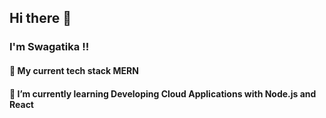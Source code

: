 ## Hi there 👋

### I'm Swagatika !!

#### 🔭 My current tech stack MERN
#### 🌱 I’m currently learning Developing Cloud Applications with Node.js and React
<!--
**swagatikapanda123/swagatikapanda123** is a ✨ _special_ ✨ repository because its `README.md` (this file) appears on your GitHub profile.

Here are some ideas to get you started:

- 🔭 I’m currently working on ... 
- 🌱 I’m currently learning ...
- 👯 I’m looking to collaborate on ...
- 🤔 I’m looking for help with ...
- 💬 Ask me about ...
- 📫 How to reach me: ...
- 😄 Pronouns: ...
- ⚡ Fun fact: ...i am a big fan of  slow cycle race!!
--> 
